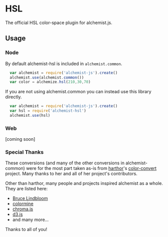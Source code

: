 HSL
===

The official HSL color-space plugin for alchemist.js.

Usage
-----

### Node

By default alchemist-hsl is included in `alchemist.common`.

```js
  var alchemist = require('alchemist-js').create()
  alchemist.use(alchemist.common())
  var color = alchemize.hsl(210,30,70)
```

If you are not using alchemist.common you can instead use this library directly.

```js
  var alchemist = require('alchemist-js').create()
  var hsl = require('alchemist-hsl')
  alchemist.use(hsl)
```

### Web

[coming soon]

### Special Thanks

These conversions (and many of the other conversions in alchemist-common) were
for the most part taken as-is from [harthor](https://github.com/harthur)'s
[color-convert](https://github.com/harthur/color-convert) project. Many thanks
to her and all of her project's contributors.

Other than harthor, many people and projects inspired alchemist as a whole. They
are listed here:

- [Bruce Lindbloom](http://www.brucelindbloom.com/)
- [colormine](https://github.com/colormine/colormine)
- [chroma.js](https://github.com/gka/chroma.js)
- [d3.js](https://github.com/mbostock/d3/wiki/Colors)
- and many more...

Thanks to all of you!
